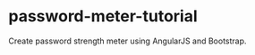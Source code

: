 password-meter-tutorial
=======================

Create password strength meter using AngularJS and Bootstrap.
